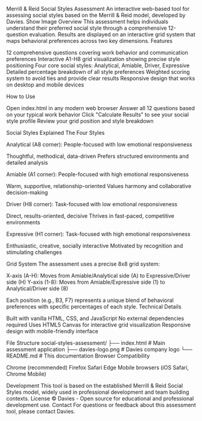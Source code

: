 Merrill & Reid Social Styles Assessment
An interactive web-based tool for assessing social styles based on the Merrill & Reid model, developed by Davies.
Show Image
Overview
This assessment helps individuals understand their preferred social style through a comprehensive 12-question evaluation. Results are displayed on an interactive grid system that maps behavioral preferences across two key dimensions.
Features

12 comprehensive questions covering work behavior and communication preferences
Interactive A1-H8 grid visualization showing precise style positioning
Four core social styles: Analytical, Amiable, Driver, Expressive
Detailed percentage breakdown of all style preferences
Weighted scoring system to avoid ties and provide clear results
Responsive design that works on desktop and mobile devices

How to Use

Open index.html in any modern web browser
Answer all 12 questions based on your typical work behavior
Click "Calculate Results" to see your social style profile
Review your grid position and style breakdown

Social Styles Explained
The Four Styles

Analytical (A8 corner): People-focused with low emotional responsiveness

Thoughtful, methodical, data-driven
Prefers structured environments and detailed analysis


Amiable (A1 corner): People-focused with high emotional responsiveness

Warm, supportive, relationship-oriented
Values harmony and collaborative decision-making


Driver (H8 corner): Task-focused with low emotional responsiveness

Direct, results-oriented, decisive
Thrives in fast-paced, competitive environments


Expressive (H1 corner): Task-focused with high emotional responsiveness

Enthusiastic, creative, socially interactive
Motivated by recognition and stimulating challenges



Grid System
The assessment uses a precise 8x8 grid system:

X-axis (A-H): Moves from Amiable/Analytical side (A) to Expressive/Driver side (H)
Y-axis (1-8): Moves from Amiable/Expressive side (1) to Analytical/Driver side (8)

Each position (e.g., B3, F7) represents a unique blend of behavioral preferences with specific percentages of each style.
Technical Details

Built with vanilla HTML, CSS, and JavaScript
No external dependencies required
Uses HTML5 Canvas for interactive grid visualization
Responsive design with mobile-friendly interface

File Structure
social-styles-assessment/
├── index.html          # Main assessment application
├── davies-logo.png     # Davies company logo
└── README.md          # This documentation
Browser Compatibility

Chrome (recommended)
Firefox
Safari
Edge
Mobile browsers (iOS Safari, Chrome Mobile)

Development
This tool is based on the established Merrill & Reid Social Styles model, widely used in professional development and team building contexts.
License
© Davies - Open source for educational and professional development use.
Contact
For questions or feedback about this assessment tool, please contact Davies.

